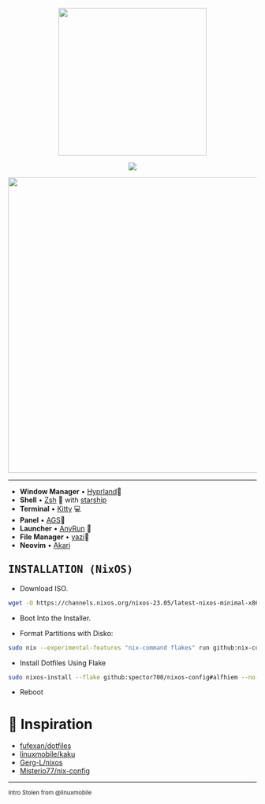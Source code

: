 <p align="center"><img src="https://i.imgur.com/X5zKxvp.png" width=300px></p>

<p align="center">
<a href="https://nixos.org/"><img src="https://img.shields.io/badge/NixOS-unstable-informational.svg?style=flat&logo=nixos&logoColor=CAD3F5&colorA=24273A&colorB=8AADF4"></a> 

<p align="center"><img src="https://i.imgur.com/NbxQ8MY.png" width=600px></p>

---

- **Window Manager** • [Hyprland](https://github.com/hyprwm/Hyprland)🎨 
- **Shell** • [Zsh](https://www.zsh.org) 🐚 with
  [starship](https://github.com/starship/starship)
- **Terminal** • [Kitty](https://sw.kovidgoyal.net/kitty/) 💻
- **Panel** • [AGS](https://github.com/Aylur/ags)🍧
- **Launcher** • [AnyRun](https://github.com/Kirottu/anyrun) 🚀
- **File Manager** • [yazi](https://yazi-rs.github.io)🔖
- **Neovim** • [Akari](https://github.com/spector700/Akari)


## <samp>INSTALLATION (NixOS)</samp>

- Download ISO.
```bash
wget -O https://channels.nixos.org/nixos-23.05/latest-nixos-minimal-x86_64-linux.iso
```

- Boot Into the Installer.

- Format Partitions with Disko:

```bash
sudo nix --experimental-features "nix-command flakes" run github:nix-community/disko -- --mode disko --flake github:spector700/nixos-config#alfhiem
```

- Install Dotfiles Using Flake

```bash
sudo nixos-install --flake github:spector700/nixos-config#alfhiem --no-write-lock-file
```

- Reboot


# 💾 Inspiration

- [fufexan/dotfiles](https://github.com/fufexan/dotfiles)
- [linuxmobile/kaku](https://github.com/linuxmobile/kaku)
- [Gerg-L/nixos](https://github.com/Gerg-L/nixos)
- [Misterio77/nix-config](https://github.com/Misterio77/nix-config)

---
<small align="center" >Intro Stolen from @linuxmobile</small>
